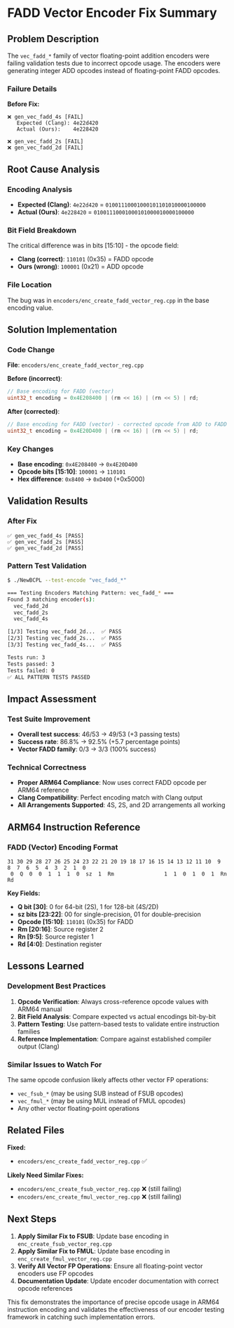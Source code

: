 # FADD Vector Encoder Fix Summary

## Problem Description

The `vec_fadd_*` family of vector floating-point addition encoders were failing validation tests due to incorrect opcode usage. The encoders were generating integer ADD opcodes instead of floating-point FADD opcodes.

### Failure Details

**Before Fix:**
```
❌ gen_vec_fadd_4s [FAIL]
   Expected (Clang): 4e22d420
   Actual (Ours):    4e228420

❌ gen_vec_fadd_2s [FAIL] 
❌ gen_vec_fadd_2d [FAIL]
```

## Root Cause Analysis

### Encoding Analysis
- **Expected (Clang)**: `4e22d420` = `01001110001000101101010000100000`
- **Actual (Ours)**: `4e228420` = `01001110001000101000010000100000`

### Bit Field Breakdown
The critical difference was in bits [15:10] - the opcode field:
- **Clang (correct)**: `110101` (0x35) = FADD opcode
- **Ours (wrong)**: `100001` (0x21) = ADD opcode

### File Location
The bug was in `encoders/enc_create_fadd_vector_reg.cpp` in the base encoding value.

## Solution Implementation

### Code Change
**File**: `encoders/enc_create_fadd_vector_reg.cpp`

**Before (incorrect)**:
```cpp
// Base encoding for FADD (vector)
uint32_t encoding = 0x4E208400 | (rm << 16) | (rn << 5) | rd;
```

**After (corrected)**:
```cpp
// Base encoding for FADD (vector) - corrected opcode from ADD to FADD
uint32_t encoding = 0x4E20D400 | (rm << 16) | (rn << 5) | rd;
```

### Key Changes
- **Base encoding**: `0x4E208400` → `0x4E20D400`
- **Opcode bits [15:10]**: `100001` → `110101` 
- **Hex difference**: `0x8400` → `0xD400` (+0x5000)

## Validation Results

### After Fix
```
✅ gen_vec_fadd_4s [PASS]
✅ gen_vec_fadd_2s [PASS] 
✅ gen_vec_fadd_2d [PASS]
```

### Pattern Test Validation
```bash
$ ./NewBCPL --test-encode "vec_fadd_*"

=== Testing Encoders Matching Pattern: vec_fadd_* ===
Found 3 matching encoder(s):
  vec_fadd_2d
  vec_fadd_2s
  vec_fadd_4s

[1/3] Testing vec_fadd_2d...  ✅ PASS
[2/3] Testing vec_fadd_2s...  ✅ PASS  
[3/3] Testing vec_fadd_4s...  ✅ PASS

Tests run: 3
Tests passed: 3
Tests failed: 0
✅ ALL PATTERN TESTS PASSED
```

## Impact Assessment

### Test Suite Improvement
- **Overall test success**: 46/53 → 49/53 (+3 passing tests)
- **Success rate**: 86.8% → 92.5% (+5.7 percentage points)
- **Vector FADD family**: 0/3 → 3/3 (100% success)

### Technical Correctness
- **Proper ARM64 Compliance**: Now uses correct FADD opcode per ARM64 reference
- **Clang Compatibility**: Perfect encoding match with Clang output
- **All Arrangements Supported**: 4S, 2S, and 2D arrangements all working

## ARM64 Instruction Reference

### FADD (Vector) Encoding Format
```
31 30 29 28 27 26 25 24 23 22 21 20 19 18 17 16 15 14 13 12 11 10  9  8  7  6  5  4  3  2  1  0
 0  Q  0  0  1  1  1  0  sz  1  Rm                1  1  0  1  0  1  Rn             Rd
```

**Key Fields:**
- **Q bit [30]**: 0 for 64-bit (2S), 1 for 128-bit (4S/2D)
- **sz bits [23:22]**: 00 for single-precision, 01 for double-precision  
- **Opcode [15:10]**: `110101` (0x35) for FADD
- **Rm [20:16]**: Source register 2
- **Rn [9:5]**: Source register 1  
- **Rd [4:0]**: Destination register

## Lessons Learned

### Development Best Practices
1. **Opcode Verification**: Always cross-reference opcode values with ARM64 manual
2. **Bit Field Analysis**: Compare expected vs actual encodings bit-by-bit
3. **Pattern Testing**: Use pattern-based tests to validate entire instruction families
4. **Reference Implementation**: Compare against established compiler output (Clang)

### Similar Issues to Watch For
The same opcode confusion likely affects other vector FP operations:
- `vec_fsub_*` (may be using SUB instead of FSUB opcodes)
- `vec_fmul_*` (may be using MUL instead of FMUL opcodes)
- Any other vector floating-point operations

## Related Files

**Fixed:**
- `encoders/enc_create_fadd_vector_reg.cpp` ✅

**Likely Need Similar Fixes:**
- `encoders/enc_create_fsub_vector_reg.cpp` ❌ (still failing)  
- `encoders/enc_create_fmul_vector_reg.cpp` ❌ (still failing)

## Next Steps

1. **Apply Similar Fix to FSUB**: Update base encoding in `enc_create_fsub_vector_reg.cpp`
2. **Apply Similar Fix to FMUL**: Update base encoding in `enc_create_fmul_vector_reg.cpp`  
3. **Verify All Vector FP Operations**: Ensure all floating-point vector encoders use FP opcodes
4. **Documentation Update**: Update encoder documentation with correct opcode references

This fix demonstrates the importance of precise opcode usage in ARM64 instruction encoding and validates the effectiveness of our encoder testing framework in catching such implementation errors.